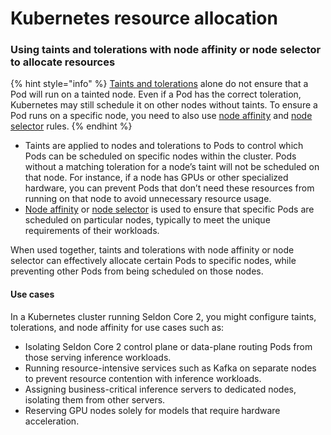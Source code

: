 # Kubernetes resource allocation

### Using taints and tolerations with node affinity or node selector to allocate resources



{% hint style="info" %}
[Taints and tolerations](https://kubernetes.io/docs/concepts/scheduling-eviction/taint-and-toleration/) alone do not ensure that a Pod will run on a tainted node. Even if a Pod has the correct toleration, Kubernetes may still schedule it on other nodes without taints. To ensure a Pod runs on a specific node, you need to also use [node affinity](https://kubernetes.io/docs/concepts/scheduling-eviction/assign-pod-node/#affinity-and-anti-affinity) and [node selector](https://kubernetes.io/docs/concepts/scheduling-eviction/assign-pod-node/#nodeselector) rules.
{% endhint %}

* Taints are applied to nodes and tolerations to Pods to control which Pods can be scheduled on specific nodes within the cluster. Pods without a matching toleration for a node’s taint will not be scheduled on that node. For instance, if a node has GPUs or other specialized hardware, you can prevent Pods that don’t need these resources from running on that node to avoid unnecessary resource usage.
* [Node affinity](https://kubernetes.io/docs/concepts/scheduling-eviction/assign-pod-node/#affinity-and-anti-affinity) or [node selector](https://kubernetes.io/docs/concepts/scheduling-eviction/assign-pod-node/#nodeselector) is used to ensure that specific Pods are scheduled on particular nodes, typically to meet the unique requirements of their workloads.

When used together, taints and tolerations with node affinity or node selector can effectively allocate certain Pods to specific nodes, while preventing other Pods from being scheduled on those nodes.

#### Use cases

In a Kubernetes cluster running Seldon Core 2, you might configure taints, tolerations, and node affinity for use cases such as:

* Isolating Seldon Core 2 control plane or data-plane routing Pods from those serving inference workloads.&#x20;
* Running resource-intensive services such as Kafka on separate nodes to prevent resource contention with inference workloads.
* &#x20;Assigning business-critical inference servers to dedicated nodes, isolating them from other servers.
* &#x20;Reserving GPU nodes solely for models that require hardware acceleration.
